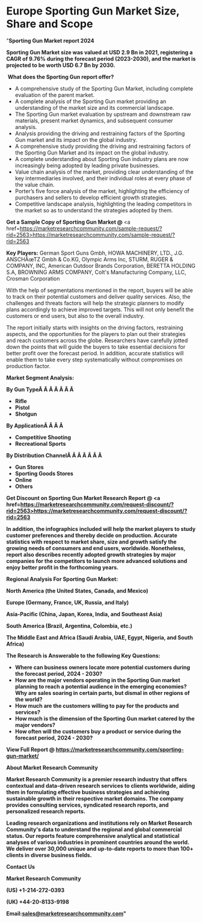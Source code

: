 # Europe Sporting Gun Market Size, Share and Scope
"<strong>Sporting Gun Market report 2024</strong>

<strong>Sporting Gun Market size was valued at USD 2.9 Bn in 2021, registering a CAGR of 9.76% during the forecast period (2023-2030), and the market is projected to be worth USD 6.7 Bn by 2030.</strong>

 <strong><b>What does the Sporting Gun report offer?</b></strong>
<ul>
  <li>A comprehensive study of the Sporting Gun Market, including complete evaluation of the parent market.</li>
  <li>A complete analysis of the Sporting Gun market providing an understanding of the market size and its commercial landscape.</li>
  <li>The Sporting Gun market evaluation by upstream and downstream raw materials, present market dynamics, and subsequent consumer analysis.</li>
  <li>Analysis providing the driving and restraining factors of the Sporting Gun market and its impact on the global industry.</li>
  <li>A comprehensive study providing the driving and restraining factors of the Sporting Gun Market and its impact on the global industry.</li>
  <li>A complete understanding about Sporting Gun industry plans are now increasingly being adopted by leading private businesses.</li>
  <li>Value chain analysis of the market, providing clear understanding of the key intermediaries involved, and their individual roles at every phase of the value chain.</li>
  <li>Porter’s five force analysis of the market, highlighting the efficiency of purchasers and sellers to develop efficient growth strategies.</li>
  <li>Competitive landscape analysis, highlighting the leading competitors in the market so as to understand the strategies adopted by them.</li>
</ul>

<strong>Get a Sample Copy of Sporting Gun Market @ </strong><a href=https://marketresearchcommunity.com/sample-request/?rid=2563><u>https://marketresearchcommunity.com/sample-request/?rid=2563</u></a>

<strong>Key Players:</strong> 
German Sport Guns Gmbh, HOWA MACHINERY, LTD., J.G. ANSCHÃœTZ Gmbh &amp; Co.KG, Olympic Arms Inc, STURM, RUGER &amp; COMPANY, INC, American Outdoor Brands Corporation, BERETTA HOLDING S.A, BROWNING ARMS COMPANY, Colt's Manufacturing Company, LLC, Crosman Corporation

With the help of segmentations mentioned in the report, buyers will be able to track on their potential customers and deliver quality services. Also, the challenges and threats factors will help the strategic planners to modify plans accordingly to achieve improved targets. This will not only benefit the customers or end users, but also to the overall industry.

The report initially starts with insights on the driving factors, restraining aspects, and the opportunities for the players to plan out their strategies and reach customers across the globe. Researchers have carefully jotted down the points that will guide the buyers to take essential decisions for better profit over the forecast period. In addition, accurate statistics will enable them to take every step systematically without compromises on production factor.

<strong>Market Segment Analysis:</strong>


<strong><strong>By Gun TypeÂ Â Â Â Â Â Â  </strong></h4>
<ul>
 	<li>Rifle</li>
 	<li>Pistol</li>
 	<li>Shotgun</li>
</ul>
<strong><strong>By ApplicationÂ Â Â Â  </strong></h4>
<ul>
 	<li>Competitive Shooting</li>
 	<li>Recreational Sports</li>
</ul>
<strong><strong>By Distribution ChannelÂ Â Â Â Â Â Â  </strong></h4>
<ul>
 	<li>Gun Stores</li>
 	<li>Sporting Goods Stores</li>
 	<li>Online</li>
 	<li>Others</li>
</ul>

<strong>Get Discount on Sporting Gun Market Research Report @ </b></strong><a href=https://marketresearchcommunity.com/request-discount/?rid=2563><u>https://marketresearchcommunity.com/request-discount/?rid=2563</u></a>

In addition, the infographics included will help the market players to study customer preferences and thereby decide on production. Accurate statistics with respect to market share, size and growth satisfy the growing needs of consumers and end users, worldwide. Nonetheless, report also describes recently adopted growth strategies by major companies for the competitors to launch more advanced solutions and enjoy better profit in the forthcoming years.

<strong>Regional Analysis For Sporting Gun Market:</strong>

<strong>North America</strong> (the United States, Canada, and Mexico)

<strong>Europe</strong> (Germany, France, UK, Russia, and Italy)

<strong>Asia-Pacific</strong> (China, Japan, Korea, India, and Southeast Asia)

<strong>South America</strong> (Brazil, Argentina, Colombia, etc.)

<strong>The Middle East and Africa</strong> (Saudi Arabia, UAE, Egypt, Nigeria, and South Africa)

<strong>The Research is Answerable to the following Key Questions:</strong>
<ul>
 	<li>Where can business owners locate more potential customers during the forecast period, 2024 - 2030?</li>
 	<li>How are the major vendors operating in the Sporting Gun market planning to reach a potential audience in the emerging economies? Why are sales soaring in certain parts, but dismal in other regions of the world?</li>
 	<li>How much are the customers willing to pay for the products and services?</li>
 	<li>How much is the dimension of the Sporting Gun market catered by the major vendors?</li>
 	<li>How often will the customers buy a product or service during the forecast period, 2024 - 2030?</li>
</ul>

<strong>View Full Report @</strong> <a href=https://marketresearchcommunity.com/sporting-gun-market/>https://marketresearchcommunity.com/sporting-gun-market/</a>

<strong>About Market Research Community</strong>

Market Research Community is a premier research industry that offers contextual and data-driven research services to clients worldwide, aiding them in formulating effective business strategies and achieving sustainable growth in their respective market domains. The company provides consulting services, syndicated research reports, and personalized research reports.

Leading research organizations and institutions rely on Market Research Community's data to understand the regional and global commercial status. Our reports feature comprehensive analytical and statistical analyses of various industries in prominent countries around the world. We deliver over 30,000 unique and up-to-date reports to more than 100+ clients in diverse business fields.

<strong>Contact Us</strong>

<strong>Market Research Community</strong>

(US) +1-214-272-0393

(UK) +44-20-8133-9198

<strong>Email:</strong>sales@marketresearchcommunity.com"

